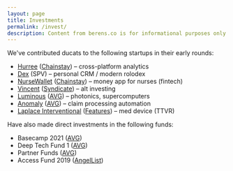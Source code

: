 ```yaml
---
layout: page
title: Investments
permalink: /invest/
description: Content from berens.co is for informational purposes only and should not be relied upon for business or investment advice. 
---
```

We've contributed ducats to the following startups in their early rounds:
- <a href="https://www.hurree.co/" target="_blank">Hurree</a> (<a href="https://www.chainstaycapital.com/" target="_blank">Chainstay</a>) – cross-platform analytics
- <a href="https://getdex.com/" target="_blank">Dex</a> (SPV) – personal CRM / modern rolodex
- <a href="https://www.nursewallet.co/" target="_blank">NurseWallet</a> (<a href="https://www.chainstaycapital.com/" target="_blank">Chainstay</a>) – money app for nurses (fintech)
- <a href="https://www.withvincent.com/" target="_blank">Vincent</a> (<a href="https://thesyndicate.com/" target="_blank">Syndicate</a>) – alt investing
- <a href="https://www.luminous.com/" target="_blank">Luminous</a> (<a href="https://www.av.vc/" target="_blank">AVG</a>) – photonics, supercomputers
- <a href="https://www.findanomaly.com/" target="_blank">Anomaly</a> (<a href="https://www.av.vc/" target="_blank">AVG</a>) – claim processing automation
- <a href="https://laplaceint.com/" target="_blank">Laplace Interventional</a> (<a href="https://featuresvc.co/" target="_blank">Features</a>) – med device (TTVR)

Have also made direct investments in the following funds:
- Basecamp 2021 (<a href="https://www.av.vc/" target="_blank">AVG</a>)
- Deep Tech Fund 1 (<a href="https://www.av.vc/" target="_blank">AVG</a>)
- Partner Funds (<a href="https://www.av.vc/" target="_blank">AVG</a>)
- Access Fund 2019 (<a href="https://www.angellist.com/" target="_blank">AngelList</a>)